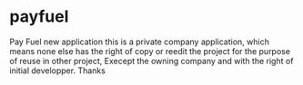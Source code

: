 # payfuel
Pay Fuel new application
this is a private company application, which means none else has the right of copy or reedit the project for the purpose of reuse in other project,
Execept the owning company and with the right of initial developper.
Thanks
